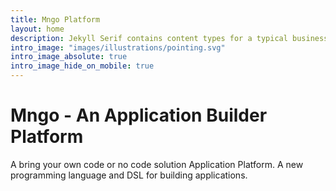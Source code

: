 ```yaml
---
title: Mngo Platform
layout: home
description: Jekyll Serif contains content types for a typical business website. The theme is fully responsive, blazing fast and artfully illustrated.
intro_image: "images/illustrations/pointing.svg"
intro_image_absolute: true
intro_image_hide_on_mobile: true
---
```


# Mngo - An Application Builder Platform

A bring your own code or no code solution Application Platform. A new programming language and DSL for building applications.
